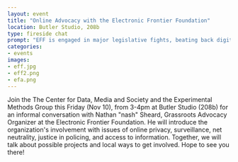 ```yaml
---
layout: event
title: "Online Advocacy with the Electronic Frontier Foundation"
location: Butler Studio, 208b
type: fireside chat
prompt: "EFF is engaged in major legislative fights, beating back digital censorship bills disguised as intellectual property proposals, opposing attempts to force companies to spy on users, championing reform bills that rein in government surveillance, and much more."
categories:
- events
images:
- eff.jpg
- eff2.png
- efa.png
---
```


Join the The Center for Data, Media and Society and the Experimental Methods
Group this Friday (Nov 10), from 3-4pm at Butler Studio (208b) for an informal
conversation with Nathan "nash" Sheard, Grassroots Advocacy Organizer at the
Electronic Frontier Foundation. He will introduce the organization's
involvement with issues of online privacy, surveillance, net neutrality,
justice in policing, and access to information. Together, we will talk about
possible projects and local ways to get involved. Hope to see you there!
